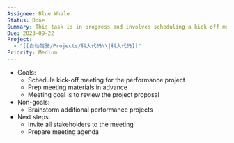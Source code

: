 ```yaml
---
Assignee: Blue Whale
Status: Done
Summary: This task is in progress and involves scheduling a kick-off meeting for the performance project, preparing meeting materials in advance, and inviting all stakeholders to the meeting. Non-goals include brainstorming additional performance projects. The due date is April 26, 2023, and the priority is medium. The task is tagged as "Mobile".
Due: 2023-09-22
Project:
  - "[[自动驾驶/Projects/科大代码\\|科大代码]]"
Priority: Medium
---
```

- Goals:
    - Schedule kick-off meeting for the performance project
    - Prep meeting materials in advance
    - Meeting goal is to review the project proposal
- Non-goals:
    - Brainstorm additional performance projects
- Next steps:
    - Invite all stakeholders to the meeting
    - Prepare meeting agenda